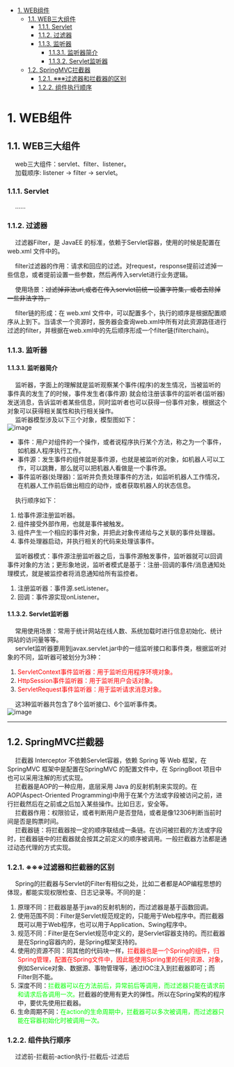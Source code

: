 

<!-- TOC -->

- [1. WEB组件](#1-web组件)
    - [1.1. WEB三大组件](#11-web三大组件)
        - [1.1.1. Servlet](#111-servlet)
        - [1.1.2. 过滤器](#112-过滤器)
        - [1.1.3. 监听器](#113-监听器)
            - [1.1.3.1. 监听器简介](#1131-监听器简介)
            - [1.1.3.2. Servlet监听器](#1132-servlet监听器)
    - [1.2. SpringMVC拦截器](#12-springmvc拦截器)
        - [1.2.1. ※※※过滤器和拦截器的区别](#121-※※※过滤器和拦截器的区别)
        - [1.2.2. 组件执行顺序](#122-组件执行顺序)

<!-- /TOC -->

# 1. WEB组件
<!-- 
【原创】Spring Boot 过滤器、监听器、拦截器的使用 
https://mp.weixin.qq.com/s/zMnQL2xXzQ8R4Zw4lGfYUg
-->

## 1.1. WEB三大组件  
&emsp; web三大组件：servlet、filter、listener。  
&emsp; 加载顺序: listener -> filter -> servlet。  

### 1.1.1. Servlet  
&emsp; ......

### 1.1.2. 过滤器  
&emsp; 过滤器Filter，是 JavaEE 的标准，依赖于Servlet容器，使用的时候是配置在 web.xml 文件中的。  

&emsp; filter过滤器的作用：请求和回应的过滤。对request，response提前过滤掉一些信息，或者提前设置一些参数，然后再传入servlet进行业务逻辑。  

&emsp; 使用场景：~~过滤掉非法url,或者在传入servlet前统一设置字符集，或者去除掉一些非法字符。~~

&emsp; filter链的形成：在 web.xml 文件中，可以配置多个，执行的顺序是根据配置顺序从上到下。当请求一个资源时，服务器会查询web.xml中所有对此资源路径进行过滤的filter，并根据在web.xml中的先后顺序形成一个filter链(filterchain)。  

### 1.1.3. 监听器  
#### 1.1.3.1. 监听器简介  
&emsp; 监听器，字面上的理解就是监听观察某个事件(程序)的发生情况，当被监听的事件真的发生了的时候，事件发生者(事件源) 就会给注册该事件的监听者(监听器)发送消息，告诉监听者某些信息，同时监听者也可以获得一份事件对象，根据这个对象可以获得相关属性和执行相关操作。  
&emsp; 监听器模型涉及以下三个对象，模型图如下：  
![image](https://gitee.com/wt1814/pic-host/raw/master/images/web/web-1.png)  

* 事件：用户对组件的一个操作，或者说程序执行某个方法，称之为一个事件，如机器人程序执行工作。  
* 事件源：发生事件的组件就是事件源，也就是被监听的对象，如机器人可以工作，可以跳舞，那么就可以把机器人看做是一个事件源。  
* 事件监听器(处理器)：监听并负责处理事件的方法，如监听机器人工作情况，在机器人工作前后做出相应的动作，或者获取机器人的状态信息。  

&emsp; 执行顺序如下：  
1. 给事件源注册监听器。  
2. 组件接受外部作用，也就是事件被触发。  
3. 组件产生一个相应的事件对象，并把此对象传递给与之关联的事件处理器。  
4. 事件处理器启动，并执行相关的代码来处理该事件。  

&emsp; 监听器模式：事件源注册监听器之后，当事件源触发事件，监听器就可以回调事件对象的方法；更形象地说，监听者模式是基于：注册-回调的事件/消息通知处理模式，就是被监控者将消息通知给所有监控者。   
1. 注册监听器：事件源.setListener。  
2. 回调：事件源实现onListener。  

#### 1.1.3.2. Servlet监听器  
&emsp; 常用使用场景：常用于统计网站在线人数、系统加载时进行信息初始化、统计网站的访问量等等。  
&emsp; servlet监听器要用到javax.servlet.jar中的一组监听接口和事件类，根据监听对象的不同，监听器可被划分为3种：  
1. <font color = "red">ServletContext事件监听器：用于监听应用程序环境对象。</font>  
2. <font color = "red">HttpSession事件监听器：用于监听用户会话对象。</font>   
3. <font color = "red">ServletRequest事件监听器：用于监听请求消息对象。</font>   

&emsp; 这3种监听器共包含了8个监听接口、6个监听事件类。  
![image](https://gitee.com/wt1814/pic-host/raw/master/images/web/web-2.png)  

-----
## 1.2. SpringMVC拦截器  
&emsp; 拦截器 Interceptor 不依赖Servlet容器，依赖 Spring 等 Web 框架，在 SpringMVC 框架中是配置在SpringMVC 的配置文件中，在 SpringBoot 项目中也可以采用注解的形式实现。  
&emsp; 拦截器是AOP的一种应用，底层采用 Java 的反射机制来实现的。在AOP(Aspect-Oriented Programming)中用于在某个方法或字段被访问之前，进行拦截然后在之前或之后加入某些操作。比如日志，安全等。  
&emsp; 拦截器作用：权限验证，或者判断用户是否登陆，或者是像12306判断当前时间是否是购票时间。  
&emsp; 拦截器链：将拦截器按一定的顺序联结成一条链。在访问被拦截的方法或字段时，拦截器链中的拦截器就会按其之前定义的顺序被调用。一般拦截器方法都是通过动态代理的方式实现。  

### 1.2.1. ※※※过滤器和拦截器的区别  
&emsp; Spring的拦截器与Servlet的Filter有相似之处，比如二者都是AOP编程思想的体现，都能实现权限检查、日志记录等。不同的是：
1. 原理不同：拦截器是基于java的反射机制的，而过滤器是基于函数回调。  
2. 使用范围不同：Filter是Servlet规范规定的，只能用于Web程序中。而拦截器既可以用于Web程序，也可以用于Application、Swing程序中。  
3. 规范不同：Filter是在Servlet规范中定义的，是Servlet容器支持的。而拦截器是在Spring容器内的，是Spring框架支持的。  
4. 使用的资源不同：同其他的代码块一样，<font color = "red">拦截器也是一个Spring的组件，归Spring管理，配置在Spring文件中，因此能使用Spring里的任何资源、对象</font>，例如Service对象、数据源、事物管理等，通过IOC注入到拦截器即可；而Filter则不能。  
5. 深度不同：<font color = "lime">拦截器可以在方法前后，异常前后等调用，而过滤器只能在请求前和请求后各调用一次。</font>拦截器的使用有更大的弹性。所以在Spring架构的程序中，要优先使用拦截器。  
6. 生命周期不同：<font color = "lime">在action的生命周期中，拦截器可以多次被调用，而过滤器只能在容器初始化时被调用一次。</font>  

### 1.2.2. 组件执行顺序  
&emsp; 过滤前-拦截前-action执行-拦截后-过滤后  





